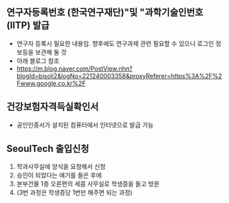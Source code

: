 ## 연구자등록번호 (한국연구재단)"및 "과학기술인번호 (IITP) 발급

+ 연구자 등록시 필요한 내용임. 향후에도 연구과제 관련 필요할 수 있으니 로그인 정보등을 보관해 둘 것
+ 아래 블로그 참조
+ <https://m.blog.naver.com/PostView.nhn?blogId=bisoli2&logNo=221240003358&proxyReferer=https%3A%2F%2Fwww.google.co.kr%2F>

## 건강보험자격득실확인서

+ 공인인증서가 설치된 컴퓨터에서 인터넷으로 발급 가능

## SeoulTech 출입신청

1. 학과사무실에 양식을 요청해서 신청
2. 승인이 되었다는 얘기를 들은 후에
3. 본부건물 1층 오른편의 세콤 사무실로 학생증을 들고 방문
4. (3번 과정은 학생증당 1번만 해주면 되는 과정)

